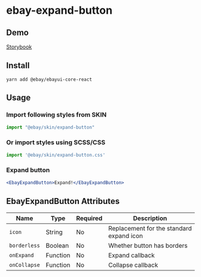 # ebay-expand-button

## Demo
[Storybook](https://opensource.ebay.com/ebayui-core-react/main/?path=/story/ebay-expand-button--default)

## Install
```
yarn add @ebay/ebayui-core-react
```

## Usage

### Import following styles from SKIN
```jsx harmony
import "@ebay/skin/expand-button"
```

### Or import styles using SCSS/CSS
```jsx harmony
import '@ebay/skin/expand-button.css'

```

### Expand button
```jsx
<EbayExpandButton>Expand!</EbayExpandButton>
```

## EbayExpandButton Attributes

Name | Type | Required | Description
--- | --- | --- | ---
`icon` | String | No | Replacement for the standard expand icon
`borderless` | Boolean | No | Whether button has borders
`onExpand` | Function | No | Expand callback
`onCollapse` | Function | No | Collapse callback
